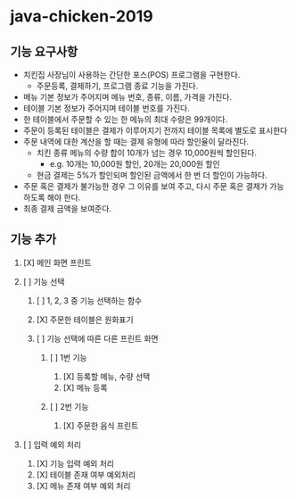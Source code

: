 # java-chicken-2019

## 기능 요구사항

- 치킨집 사장님이 사용하는 간단한 포스(POS) 프로그램을 구현한다. 
  - 주문등록, 결제하기, 프로그램 종료 기능을 가진다.
- 메뉴 기본 정보가 주어지며 메뉴 번호, 종류, 이름, 가격을 가진다.
- 테이블 기본 정보가 주어지며 테이블 번호를 가진다.
- 한 테이블에서 주문할 수 있는 한 메뉴의 최대 수량은 99개이다.
- 주문이 등록된 테이블은 결제가 이루어지기 전까지 테이블 목록에 별도로 표시한다
- 주문 내역에 대한 계산을 할 때는 결제 유형에 따라 할인율이 달라진다.
  - 치킨 종류 메뉴의 수량 합이 10개가 넘는 경우 10,000원씩 할인된다.
    - e.g. 10개는 10,000원 할인, 20개는 20,000원 할인
  - 현금 결제는 5%가 할인되며 할인된 금액에서 한 번 더 할인이 가능하다.
- 주문 혹은 결제가 불가능한 경우 그 이유를 보여 주고, 다시 주문 혹은 결제가 가능하도록 해야 한다.
- 최종 결제 금액을 보여준다.

## 기능 추가

1. [X] 메인 화면 프린트
2. [  ] 기능 선택

   1. [  ] 1, 2, 3 중 기능 선택하는 함수

   2. [X] 주문한 테이블은 원화표기

   3. [  ] 기능 선택에 따른 다른 프린트 화면

      1. [  ] 1번 기능

         1. [X] 등록할 메뉴, 수량 선택
         2. [X] 메뉴 등록

      2. [  ] 2번 기능

         1. [X] 주문한 음식 프린트
3. [  ] 입력 예외 처리
   1. [X] 기능 입력 예외 처리
   2. [X] 테이블 존재 여부 예외처리
   3. [X] 메뉴 존재 여부 예외 처리
